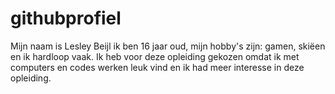 # githubprofiel
Mijn naam is Lesley Beijl ik ben 16 jaar oud, mijn hobby's zijn: gamen, skiëen en ik hardloop vaak. Ik heb voor deze opleiding gekozen omdat ik met computers en codes werken leuk vind en ik had meer interesse in deze opleiding.
